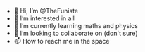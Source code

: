- 👋 Hi, I’m @TheFuniste
- 👀 I’m interested in all 
- 🌱 I’m currently learning maths and physics
- 💞️ I’m looking to collaborate on (don't sure)
- 📫 How to reach me in the space

<!---
TheFuniste/TheFuniste is a ✨ special ✨ repository because its `README.md` (this file) appears on your GitHub profile.
You can click the Preview link to take a look at your changes.
--->
